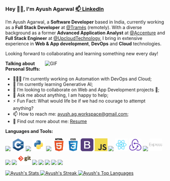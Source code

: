 ### Hey 👋🏽, I'm Ayush Agarwal <a href="https://www.linkedin.com/in/ayush-ag01/"> 📫 [LinkedIn](https://www.linkedin.com/in/ayush-ag01)

I’m Ayush Agarwal, a **Software Developer** based in India, currently working as a **Full Stack Developer** at [@Tramés](https://www.linkedin.com/company/trames-pte-ltd/) (remotely). With a diverse background as a former **Advanced Application Analyst** at [@Accenture](https://www.linkedin.com/company/accentureindia/) and **Full Stack Engineer** at [@UpcloudTechnology](https://www.linkedin.com/company/upcloud-technology/), I bring in extensive experience in **Web & App development**, **DevOps** and **Cloud** technologies.

Looking forward to collaborating and learning something new every day!

<img width="380" align="right" alt="GIF" src="https://analyticsindiamag.com/wp-content/uploads/2018/12/developer-dribbble.gif"  />
  
**Talking about Personal Stuffs:**

- 👨🏽‍💻 I’m currently working on Automation with DevOps and Cloud;
- 🌱 I’m currently learning Generative AI;
- 👯 I’m looking to collaborate on Web and App Development projects 🤝;
- 💬 Ask me about anything, I am happy to help;
- ⚡️ Fun Fact: What would life be if we had no courage to attempt anything?
- 📫 How to reach me: ayush.ag.workspace@gmail.com;
- 📝 Find out more about me: [Resume](https://docs.google.com/document/d/1rIxAw9vv1ABOefcBVsfyvpPd1DiwN6_xgyNYuBPexLI/edit?usp=sharing)

**Languages and Tools:**

<code><img height="40" src="./Logo/c.png"></code>
<code><img height="40" src="https://raw.githubusercontent.com/github/explore/80688e429a7d4ef2fca1e82350fe8e3517d3494d/topics/cpp/cpp.png"></code>
<code><img height="40" src="./Logo/java.png"></code>
<code><img height="40" src="https://raw.githubusercontent.com/github/explore/80688e429a7d4ef2fca1e82350fe8e3517d3494d/topics/python/python.png"></code>
<code><img height="40" src="./Logo/figma2.png"></code>
<code><img height="40" src="https://raw.githubusercontent.com/github/explore/80688e429a7d4ef2fca1e82350fe8e3517d3494d/topics/html/html.png"></code>
<code><img height="40" src="https://raw.githubusercontent.com/github/explore/80688e429a7d4ef2fca1e82350fe8e3517d3494d/topics/css/css.png"></code>
<code><img height="40" src="https://raw.githubusercontent.com/github/explore/80688e429a7d4ef2fca1e82350fe8e3517d3494d/topics/bootstrap/bootstrap.png"></code>
<code><img height="40" src="https://raw.githubusercontent.com/github/explore/80688e429a7d4ef2fca1e82350fe8e3517d3494d/topics/javascript/javascript.png"></code>
<code><img height="40" src="./Logo/typescript.png"></code>
<code><img height="40" src="https://raw.githubusercontent.com/github/explore/80688e429a7d4ef2fca1e82350fe8e3517d3494d/topics/react/react.png"></code>
<code><img height="40" src="https://raw.githubusercontent.com/github/explore/80688e429a7d4ef2fca1e82350fe8e3517d3494d/topics/redux/redux.png"></code>
<code><img height="40" src="./Logo/nodejs.webp"></code>
<code><img height="40" src="https://raw.githubusercontent.com/github/explore/80688e429a7d4ef2fca1e82350fe8e3517d3494d/topics/express/express.png"></code>
<code><img height="40" src="./Logo/mongo.png"></code>
<code><img height="40" src="./Logo/MySQL.png"></code>
<code><img height="40" src="https://raw.githubusercontent.com/github/explore/80688e429a7d4ef2fca1e82350fe8e3517d3494d/topics/git/git.png"></code>
<code><img height="40" src="./Logo/Terraform.png"></code>
<code><img height="40" src="./Logo/aws.png"></code>
<code><img height="40" src="./Logo/docker.png"></code>
<code><img height="40" src="./Logo/kubernetes.png"></code>
<code><img height="40" src="./Logo/jenkins.png"></code>

<a  href="https://github.com/ayush-ag-workspace"> 
  <img alt="Ayush's Stats" width="50%" src="https://github-readme-stats.vercel.app/api?username=ayush-ag-workspace&theme=dark&show_icons=true&hide_border=false&count_private=true" href="https://github.com/ayush-ag-workspace" />
  <img alt="Ayush's Streak" width="50%" src="https://github-readme-streak-stats.herokuapp.com/?user=ayush-ag-workspace&theme=dark&hide_border=false" href="https://github.com/ayush-ag-workspace" />
  <img alt="Ayush's Top Languages" width="42%" src="https://github-readme-stats.vercel.app/api/top-langs/?username=ayush-ag-workspace&theme=dark&show_icons=true&hide_border=false&layout=compact" href="https://github.com/ayush-ag-workspace" />
</a>
